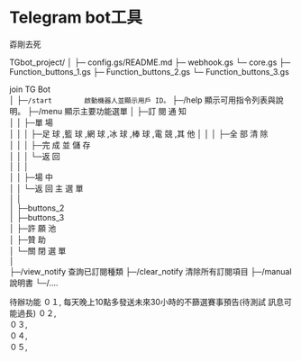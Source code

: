 # Telegram bot工具
孬剛去死

TGbot_project/
│
├─ config.gs/README.md
├─ webhook.gs
└─ core.gs
    ├─ Function_buttons_1.gs
    ├─ Function_buttons_2.gs
    └─ Function_buttons_3.gs

join TG Bot               
 │
 ├─`/start        啟動機器人並顯示用戶 ID。`
 ├─/help         顯示可用指令列表與說明。
 ├─/menu         顯示主要功能選單
 │   ├─訂 閱 通 知                                          
 │   │   ├─單 場                                     
 │   │   │   ├─足 球 ,籃 球 ,網 球 ,冰 球 ,棒 球 ,電 競 ,其 他 
 │   │   │   ├─全 部 清 除                             
 │   │   │   ├─完 成 並 儲 存                                  
 │   │   │   └─返 回                               
 │   │   │                                       
 │   │   ├─場 中                                     
 │   │   └─返 回 主 選 單                             
 │   │                                           
 │   ├─buttons_2                                     
 │   ├─buttons_3                                     
 │   ├─許 願 池                                       
 │   ├─贊 助                                           
 │   └─關 閉 選 單                                   
 │                                               
 ├─/view_notify         查詢已訂閱種類
 ├─/clear_notify        清除所有訂閱項目
 ├─/manual              說明書
 └─/....                                         


待辦功能
０１,   每天晚上10點多發送未來30小時的不篩選賽事預告(待測試 訊息可能過長)
０２,   
０３,   
０４,   
０５,   
